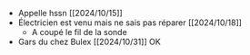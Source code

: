 - Appelle hssn [[2024/10/15]]
- Électricien est venu mais ne sais pas réparer [[2024/10/18]]
	- A coupé le fil de la sonde
- Gars du chez Bulex [[2024/10/31]]
  OK